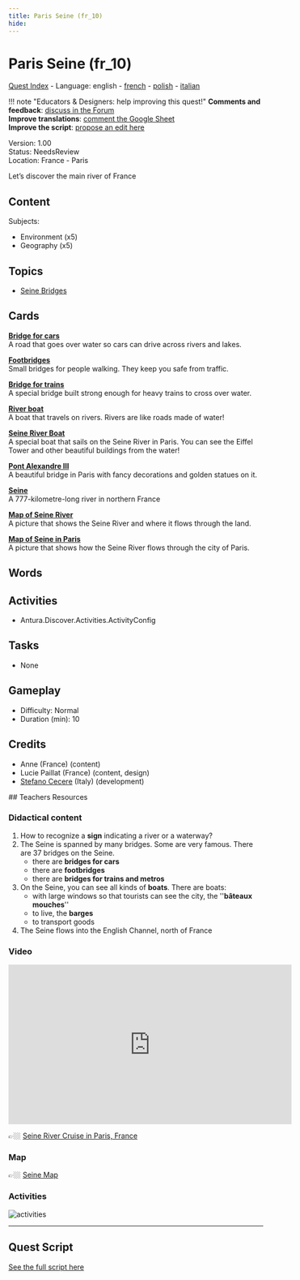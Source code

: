 ```yaml
---
title: Paris Seine (fr_10)
hide:
---
```


# Paris Seine (fr_10)
[Quest Index](./index.md) - Language: english - [french](./fr_10.fr.md) - [polish](./fr_10.pl.md) - [italian](./fr_10.it.md)

!!! note "Educators & Designers: help improving this quest!"
    **Comments and feedback**: [discuss in the Forum](https://vgwb.discourse.group/t/fr-10-paris-seine/29/1)  
    **Improve translations**: [comment the Google Sheet](https://docs.google.com/spreadsheets/d/1FPFOy8CHor5ArSg57xMuPAG7WM27-ecDOiU-OmtHgjw/edit?gid=754141150#gid=754141150)  
    **Improve the script**: [propose an edit here](https://github.com/vgwb/Antura/blob/main/Assets/_discover/_quests/FR_10%20Paris%20Seine/FR_10%20Paris%20Seine%20-%20Yarn%20Script.yarn)  

Version: 1.00  
Status: NeedsReview  
Location: France - Paris

Let’s discover the main river of France

## Content
Subjects: 

  - Environment (x5)
  - Geography (x5)

## Topics
- [Seine Bridges](../topics/index.md#seine_bridges)


## Cards
**[Bridge for cars](../cards/index.md#place_bridge_cars)**  
A road that goes over water so cars can drive across rivers and lakes.  

**[Footbridges](../cards/index.md#place_bridge_people)**  
Small bridges for people walking. They keep you safe from traffic.  

**[Bridge for trains](../cards/index.md#place_bridge_trains)**  
A special bridge built strong enough for heavy trains to cross over water.  

**[River boat](../cards/index.md#boat_river)**  
A boat that travels on rivers. Rivers are like roads made of water!  

**[Seine River Boat](../cards/index.md#boat_eiffel_tower)**  
A special boat that sails on the Seine River in Paris. You can see the Eiffel Tower and other beautiful buildings from the water!  

**[Pont Alexandre III](../cards/index.md#pont_alexandre_iii)**  
A beautiful bridge in Paris with fancy decorations and golden statues on it.  

**[Seine](../cards/index.md#seine)**  
A 777-kilometre-long river in northern France  

**[Map of Seine River](../cards/index.md#seine_map)**  
A picture that shows the Seine River and where it flows through the land.  

**[Map of Seine in Paris](../cards/index.md#seine_map_in_paris)**  
A picture that shows how the Seine River flows through the city of Paris.  

## Words
## Activities
- Antura.Discover.Activities.ActivityConfig

## Tasks
- None
## Gameplay
- Difficulty: Normal
- Duration (min): 10
## Credits
- Anne (France) (content)
- Lucie Paillat (France) (content, design)
- [Stefano Cecere](https://stefanocecere.com) (Italy) (development)

## Teachers Resources
### Didactical content

1. How to recognize a **sign** indicating a river or a waterway?
2. The Seine is spanned by many bridges. Some are very famous. There are 37 bridges on the Seine.
   - there are **bridges for cars**  
   - there are **footbridges**  
   - there are **bridges for trains and metros**
3. On the Seine, you can see all kinds of **boats**. There are boats:
   - with large windows so that tourists can see the city, the ''**bâteaux  mouches**''  
   - to live, the **barges**  
   - to transport goods  
4. The Seine flows into the English Channel, north of France

### Video

<iframe width="560" height="315" src="https://www.youtube.com/embed/RGOFuzdol9Q?si=rGWg53DhcCsMiMdi" title="YouTube video player" frameborder="0" allow="accelerometer; autoplay; clipboard-write; encrypted-media; gyroscope; picture-in-picture; web-share" referrerpolicy="strict-origin-when-cross-origin" allowfullscreen></iframe>

👉🏼 [Seine River Cruise in Paris, France ](https://www.youtube.com/watch?v=RGOFuzdol9Q)

### Map

👉🏼 [Seine Map](https://en.wikipedia.org/wiki/Seine#/map/0)

### Activities

![activities](https://tulamama.com/wp-content/uploads/2020/03/Park-Maze.jpg)


---

## Quest Script

[See the full script here](./fr_10-script.md)
